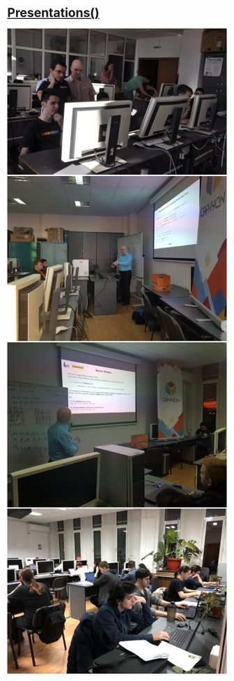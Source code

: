 # [Presentations()](cpp-red-lion.github.io/presentations/list.html)

![](13071716_1275145059167136_2538270263006751378_o.jpg)
![](24799638_1886311294717173_5513525658055533224_o.jpg)
![](24831133_1886311314717171_2307711840922614215_o.jpg)
![](26758583_1931902476824721_4951253996818790208_o.jpg)
